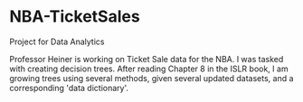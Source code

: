 # NBA-TicketSales
Project for Data Analytics

Professor Heiner is working on Ticket Sale data for the NBA. I was tasked with creating decision trees. After reading Chapter 8 in the ISLR book, I am growing trees using several methods, given several updated datasets, and a corresponding 'data dictionary'.
